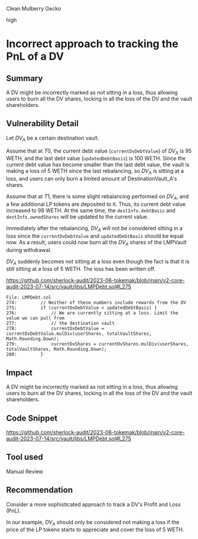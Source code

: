 Clean Mulberry Gecko

high

# Incorrect approach to tracking the PnL of a DV
## Summary

A DV might be incorrectly marked as not sitting in a loss, thus allowing users to burn all the DV shares, locking in all the loss of the DV and the vault shareholders.

## Vulnerability Detail

Let $DV_A$ be a certain destination vault.

Assume that at $T0$, the current debt value (`currentDvDebtValue`) of $DV_A$ is 95 WETH, and the last debt value (`updatedDebtBasis`) is 100 WETH. Since the current debt value has become smaller than the last debt value, the vault is making a loss of 5 WETH since the last rebalancing, so $DV_A$ is sitting at a loss, and users can only burn a limited amount of DestinationVault_A's shares.

Assume that at $T1$, there is some slight rebalancing performed on $DV_A$, and a few additional LP tokens are deposited to it. Thus, its current debt value increased to 98 WETH. At the same time, the `destInfo.debtBasis` and `destInfo.ownedShares` will be updated to the current value. 

Immediately after the rebalancing, $DV_A$ will not be considered sitting in a loss since the `currentDvDebtValue` and `updatedDebtBasis` should be equal now. As a result, users could now burn all the $DV_A$ shares of the LMPVault during withdrawal.

$DV_A$ suddenly becomes not sitting at a loss even though the fact is that it is still sitting at a loss of 5 WETH. The loss has been written off.

https://github.com/sherlock-audit/2023-06-tokemak/blob/main/v2-core-audit-2023-07-14/src/vault/libs/LMPDebt.sol#L275

```solidity
File: LMPDebt.sol
274:         // Neither of these numbers include rewards from the DV
275:         if (currentDvDebtValue < updatedDebtBasis) {
276:             // We are currently sitting at a loss. Limit the value we can pull from
277:             // the destination vault
278:             currentDvDebtValue = currentDvDebtValue.mulDiv(userShares, totalVaultShares, Math.Rounding.Down);
279:             currentDvShares = currentDvShares.mulDiv(userShares, totalVaultShares, Math.Rounding.Down);
280:         }
```

## Impact

A DV might be incorrectly marked as not sitting in a loss, thus allowing users to burn all the DV shares, locking in all the loss of the DV and the vault shareholders.

## Code Snippet

https://github.com/sherlock-audit/2023-06-tokemak/blob/main/v2-core-audit-2023-07-14/src/vault/libs/LMPDebt.sol#L275

## Tool used

Manual Review

## Recommendation

Consider a more sophisticated approach to track a DV's Profit and Loss (PnL). 

In our example, $DV_A$ should only be considered not making a loss if the price of the LP tokens starts to appreciate and cover the loss of 5 WETH.